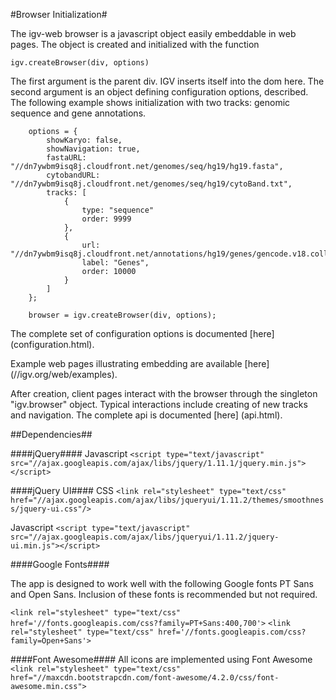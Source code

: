 <!-- Note: This document is written in "markdown".  Please respect the markdown conventions (http://daringfireball.net/projects/markdown/) when editig. -->


#Browser Initialization#

The igv-web browser is a javascript object easily embeddable in web pages.  The object is created and initialized with the function

    igv.createBrowser(div, options)

The first argument is the parent div. IGV  inserts itself into the dom here. The second argument is an object
defining  configuration options, described.  The following example shows initialization with two tracks:  genomic sequence and gene annotations.

        options = {
            showKaryo: false,
            showNavigation: true,
            fastaURL: "//dn7ywbm9isq8j.cloudfront.net/genomes/seq/hg19/hg19.fasta",
            cytobandURL: "//dn7ywbm9isq8j.cloudfront.net/genomes/seq/hg19/cytoBand.txt",
            tracks: [
                {
                    type: "sequence"
                    order: 9999
                },
                {
                    url: "//dn7ywbm9isq8j.cloudfront.net/annotations/hg19/genes/gencode.v18.collapsed.bed",
                    label: "Genes",
                    order: 10000
                }
            ]
        };

        browser = igv.createBrowser(div, options);

The complete set of configuration options is documented [here] (configuration.html).

Example web pages illustrating embedding are available [here] (//igv.org/web/examples).

After creation, client pages interact with the browser through the singleton "igv.browser" object.  Typical interactions include
creating of new tracks and navigation.  The complete api is documented [here] (api.html).


##Dependencies##

####jQuery####
Javascript
`<script type="text/javascript" src="//ajax.googleapis.com/ajax/libs/jquery/1.11.1/jquery.min.js"></script>`

####jQuery UI####
CSS
`<link rel="stylesheet" type="text/css" href="//ajax.googleapis.com/ajax/libs/jqueryui/1.11.2/themes/smoothness/jquery-ui.css"/>`

Javascript
`<script type="text/javascript" src="//ajax.googleapis.com/ajax/libs/jqueryui/1.11.2/jquery-ui.min.js"></script>`

####Google Fonts####

The app is designed to work well with the following Google fonts PT Sans and Open Sans.  Inclusion of these fonts
is recommended but not required.

`<link rel="stylesheet" type="text/css" href='//fonts.googleapis.com/css?family=PT+Sans:400,700'>`
`<link rel="stylesheet" type="text/css" href='//fonts.googleapis.com/css?family=Open+Sans'>`

####Font Awesome####
All icons are implemented using Font Awesome
`<link rel="stylesheet" type="text/css" href="//maxcdn.bootstrapcdn.com/font-awesome/4.2.0/css/font-awesome.min.css">`


